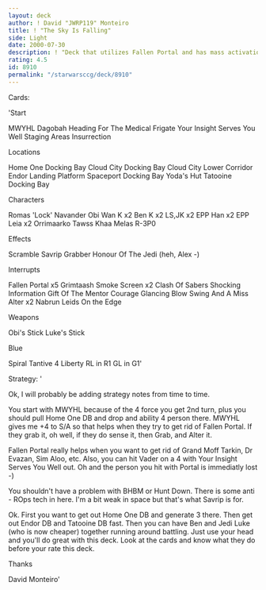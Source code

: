 ```yaml
---
layout: deck
author: ! David "JWRP119" Monteiro
title: ! "The Sky Is Falling"
side: Light
date: 2000-07-30
description: ! "Deck that utilizes Fallen Portal and has mass activation potential."
rating: 4.5
id: 8910
permalink: "/starwarsccg/deck/8910"
---
```

Cards: 

'Start

MWYHL
Dagobah
Heading For The Medical Frigate
Your Insight Serves You Well
Staging Areas
Insurrection


Locations

Home One Docking Bay
Cloud City Docking Bay
Cloud City Lower Corridor
Endor Landing Platform
Spaceport Docking Bay
Yoda's Hut
Tatooine Docking Bay

Characters

Romas 'Lock' Navander
Obi Wan K x2
Ben K x2
LS,JK x2
EPP Han x2
EPP Leia x2
Orrimaarko
Tawss Khaa
Melas
R-3P0

Effects

Scramble
Savrip
Grabber
Honour Of The Jedi (heh, Alex -)

Interrupts

Fallen Portal x5
Grimtaash
Smoke Screen x2
Clash Of Sabers
Shocking Information
Gift Of The Mentor
Courage
Glancing Blow
Swing And A Miss
Alter x2
Nabrun Leids
On the Edge

Weapons

Obi's Stick
Luke's Stick

Blue

Spiral
Tantive 4
Liberty
RL in R1
GL in G1'

Strategy: '

Ok, I will probably be adding strategy notes from time to time.

You start with MWYHL because of the 4 force you get 2nd turn, plus you should pull Home One DB and drop and ability 4 person there. MWYHL gives me +4 to S/A so that helps when they try to get rid of Fallen Portal. If they grab it, oh well, if they do sense it, then Grab, and Alter it.

Fallen Portal really helps when you want to get rid of Grand Moff Tarkin, Dr Evazan, Sim Aloo, etc. Also, you can hit Vader on a 4 with Your Insight Serves You Well out. Oh and the person you hit with Portal is immediatly lost -)

You shouldn't have a problem with BHBM or Hunt Down. There is some anti - ROps tech in here. I'm a bit weak in space but that's what Savrip is for.

Ok. First you want to get out Home One DB and generate 3 there. Then get out Endor DB and Tatooine DB fast. Then you can have Ben and Jedi Luke (who is now cheaper) together running around battling. Just use your head and you'll do great with this deck. Look at the cards and know what they do before your rate this deck.

Thanks

David Monteiro'
